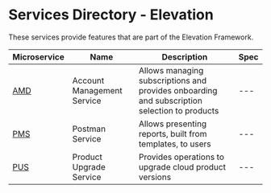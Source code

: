 # Services Directory - Elevation

These services provide features that are part of the Elevation Framework.

| Microservice | Name | Description | Spec |
| - | - | - | - |
| [AMD](./ams.md) | Account Management Service | Allows managing subscriptions and provides onboarding and subscription selection to products | --- |
| [PMS](./pms.md) | Postman Service | Allows presenting reports, built from templates, to users | --- |
| [PUS](./pus.md) | Product Upgrade Service | Provides operations to upgrade cloud product versions | --- |
